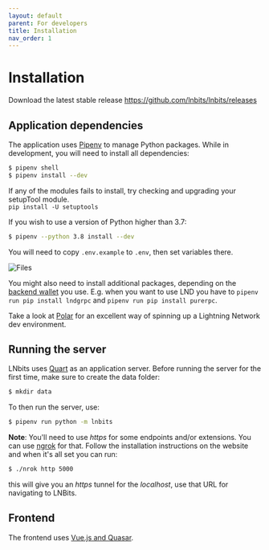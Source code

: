 ```yaml
---
layout: default
parent: For developers
title: Installation
nav_order: 1
---
```


# Installation

Download the latest stable release https://github.com/lnbits/lnbits/releases

## Application dependencies

The application uses [Pipenv][pipenv] to manage Python packages.
While in development, you will need to install all dependencies:

```sh
$ pipenv shell
$ pipenv install --dev
```

If any of the modules fails to install, try checking and upgrading your setupTool module.  
`pip install -U setuptools`

If you wish to use a version of Python higher than 3.7:

```sh
$ pipenv --python 3.8 install --dev
```

You will need to copy `.env.example` to `.env`, then set variables there.

![Files](https://i.imgur.com/ri2zOe8.png)

You might also need to install additional packages, depending on the [backend wallet](../guide/wallets.md) you use.
E.g. when you want to use LND you have to `pipenv run pip install lndgrpc` and `pipenv run pip install purerpc`.

Take a look at [Polar][polar] for an excellent way of spinning up a Lightning Network dev environment.

## Running the server

LNbits uses [Quart][quart] as an application server.
Before running the server for the first time, make sure to create the data folder:

```sh
$ mkdir data
```

To then run the server, use:

```sh
$ pipenv run python -m lnbits
```

**Note**: You'll need to use _https_ for some endpoints and/or extensions. You can use [ngrok](https://ngrok.com/) for that. Follow the installation instructions on the website and when it's all set you can run:

```sh
$ ./nrok http 5000
```

this will give you an _https_ tunnel for the _localhost_, use that URL for navigating to LNBits.

## Frontend

The frontend uses [Vue.js and Quasar][quasar].

[quart]: https://pgjones.gitlab.io/
[pipenv]: https://pipenv.pypa.io/
[polar]: https://lightningpolar.com/
[quasar]: https://quasar.dev/start/how-to-use-vue
